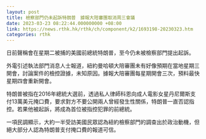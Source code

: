 ```yaml
---
layout: post
title: 檢察部門仍未起訴特朗普　據報大陪審團取消周三會議
date: 2023-03-23 08:22:44.000000000 +08:00
link: https://news.rthk.hk/rthk/ch/component/k2/1693198-20230323.htm
categories: rthk
---
```


日前聲稱會在星期二被捕的美國前總統特朗普，至今仍未被檢察部門提出起訴。

外電引述執法部門消息人士報道，紐約曼哈頓大陪審團未有好像預期在當地星期三開會，討論案件的檢控證據，未知原因。據報大陪審團每星期開會三次，預料最快星期四會重新開會。

特朗普被指在2016年總統大選前，透過私人律師科恩向成人電影女星丹尼爾斯支付13萬美元掩口費，要求對方不要公開兩人曾經發生性關係，特朗普一直否認指控。若果他被起訴，將成為首位被指控犯罪的前總統。

一項民調顯示，大約一半受訪美國民眾認為紐約檢察部門的調查出於政治動機，但絕大部分人認為特朗普支付掩口費的報道可信。
